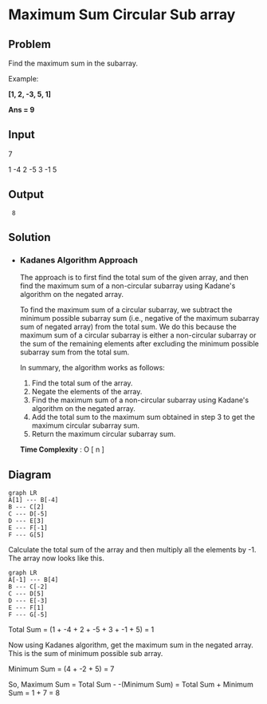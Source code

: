 # Maximum Sum Circular Sub array

## Problem

Find the maximum sum in the subarray.

Example:  

**[1, 2, -3, 5, 1]**

**Ans = 9**

## Input
	
7

1 -4 2 -5 3 -1 5

## Output
	
`` 8``

## Solution

- ### Kadanes Algorithm Approach

	The approach is to first find the total sum of the given array, and then find the maximum sum of a non-circular subarray using Kadane's algorithm on the negated array.

	To find the maximum sum of a circular subarray, we subtract the minimum possible subarray sum (i.e., negative of the maximum subarray sum of negated array) from the total sum. We do this because the maximum sum of a circular subarray is either a non-circular subarray or the sum of the remaining elements after excluding the minimum possible subarray sum from the total sum.

	In summary, the algorithm works as follows:

	1.  Find the total sum of the array.
	2.  Negate the elements of the array.
	3.  Find the maximum sum of a non-circular subarray using Kadane's algorithm on the negated array.
	4.  Add the total sum to the maximum sum obtained in step 3 to get the maximum circular subarray sum.
	5.  Return the maximum circular subarray sum.	
	
	**Time Complexity** : O [ n ]
	
## Diagram

```mermaid
graph LR
A[1] --- B[-4]
B --- C[2]
C --- D[-5]
D --- E[3]
E --- F[-1]
F --- G[5]
```

Calculate the total sum of the array and then multiply all the elements by -1.
The array now looks like this.
```mermaid
graph LR
A[-1] --- B[4]
B --- C[-2]
C --- D[5]
D --- E[-3]
E --- F[1]
F --- G[-5]    
```

Total Sum = (1 + -4 + 2 + -5 + 3 + -1 + 5) = 1

Now using Kadanes algorithm, get the maximum sum in the negated array. This is the sum of minimum possible sub array.

Minimum Sum = (4 + -2 + 5) = 7

So, Maximum Sum = Total Sum - -(Minimum Sum) = Total Sum + Minimum Sum = 1 + 7 = 8
